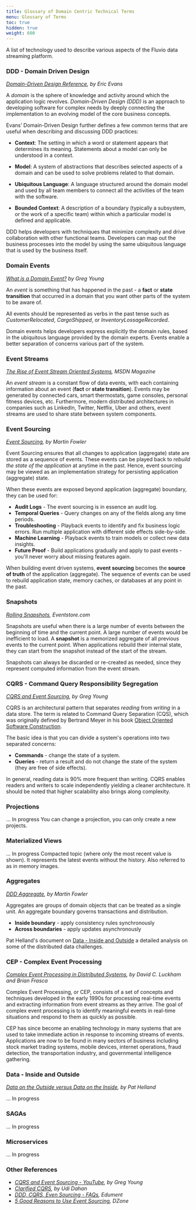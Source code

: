 ```yaml
---
title: Glossary of Domain Centric Technical Terms
menu: Glossary of Terms
toc: true
hidden: true
weight: 600
---
```


A list of technology used to describe various aspects of the Fluvio data streaming platform.

### DDD - Domain Driven Design

_<a href="https://domainlanguage.com/wp-content/uploads/2016/05/DDD_Reference_2015-03.pdf" target="_blank">Domain-Driven Design Reference</a>, by Eric Evans_

A _domain_ is the sphere of knowledge and activity around which the application logic revolves. _Domain-Driven Design (DDD)_ is an approach to developing software for complex needs by deeply connecting the implementation to an evolving model of the core business concepts.

Evans’ Domain-Driven Design further defines a few common terms that are useful when describing and discussing DDD practices:

* **Context**: The setting in which a word or statement appears that determines its meaning. Statements about a model can only be understood in a context.

* **Model**: A system of abstractions that describes selected aspects of a domain and can be used to solve problems related to that domain.

* **Ubiquitous Language**: A language structured around the domain model and used by all team members to connect all the activities of the team with the software.

* **Bounded Context**: A description of a boundary (typically a subsystem, or the work of a specific team) within which a particular model is defined and applicable.

DDD helps developers with techniques that minimize complexity and drive collaboration with other functional teams. Developers can map out the business processes into the model by using the same ubiquitous language that is used by the business itself.


### Domain Events

_<a href="http://codebetter.com/gregyoung/2010/04/11/what-is-a-domain-event/" target="_blank">What is a Domain Event?</a> by Greg Young_

An _event_ is something that has happened in the past - a **fact** or **state transition** that occurred in a domain that you want other parts of the system to be aware of.

All events should be represented as verbs in the past tense such as _CustomerRelocated_, _CargoShipped_, or _InventoryLossageRecorded_.

Domain events helps developers express explicitly the domain rules, based in the ubiquitous language provided by the domain experts. Events enable a better separation of concerns various part of the system.


### Event Streams
_<a href="https://docs.microsoft.com/en-us/archive/msdn-magazine/2015/february/microsoft-azure-the-rise-of-event-stream-oriented-systems" target="_blank">The Rise of Event Stream Oriented Systems</a>, MSDN Magazine_

An _event stream_ is a constant flow of data events, with each containing information about an event (**fact** or **state transition**).
Events may be generated by connected cars, smart thermostats, game consoles, personal fitness devices, etc. Furthermore, modern distributed architectures in companies such as LinkedIn, Twitter, Netflix, Uber and others, event streams are used to share state between system components.

### Event Sourcing

_<a href="https://martinfowler.com/eaaDev/EventSourcing.html" target="_blank">Event Sourcing</a>, by Martin Fowler_

Event Sourcing ensures that all changes to application (aggregate) state are stored as a sequence of events. These events can be played back to _rebuild the state of the application_ at anytime in the past. Hence, event sourcing may be viewed as an implementation strategy for persisting application (aggregate) state.

When these events are exposed beyond application (aggregate) boundary, they can be used for:
* **Audit Logs** - The event sourcing is in essence an audit log.
* **Temporal Queries** -  Query changes on any of the fields along any time periods.
* **Troubleshooting** - Playback events to identify and fix business logic errors. Run multiple application with different side effects side-by-side.
* **Machine Learning** - Playback events to train models or collect new data insights.
* **Future Proof** - Build applications gradually and apply to past events - you'll never worry about missing features again.

When building event driven systems, **event sourcing** becomes the **source of truth** of the application (aggregate). The sequence of events can be used to rebuild application state, memory caches, or databases at any point in the past.


### Snapshots

_<a href="https://eventstore.com/docs/event-sourcing-basics/rolling-snapshots/index.html" target="_blank">Rolling Snapshots</a>, Eventstore.com_

Snapshots are useful when there is a large number of events between the beginning of time and the current point. A large number of events would be inefficient to load. A **snapshot** is a memorized aggregate of all previous events to the current point. When applications rebuild their internal state, they can start from the snapshot instead of the start of the stream. 

Snapshots can always be discarded or re-created as needed, since they represent computed information from the event stream.


### CQRS - Command Query Responsibility Segregation

_<a href="http://codebetter.com/gregyoung/2010/02/13/cqrs-and-event-sourcing/" target="_blank">CQRS and Event Sourcing</a>, by Greg Young_

CQRS is an architectural pattern that separates _reading_ from _writing_ in a data store. The term is related to Command Query Separation (CQS), which was originally defined by Bertrand Meyer in his book <a href="https://www.amazon.com/gp/product/0136291554?ie=UTF8&tag=martinfowlerc-20&linkCode=as2&camp=1789&creative=9325&creativeASIN=0136291554" target="_blank">Object Oriented Software Construction</a>. 

The basic idea is that you can divide a system's operations into two separated concerns:
* **Commands** - change the state of a system.
* **Queries** - return a result and do not change the state of the system (they are free of side effects).

In general, reading data is 90% more frequent than writing. CQRS enables readers and writers to scale independently yielding a cleaner architecture. It should be noted that higher scalability also brings along complexity.


### Projections

... In progress
You can change a projection, you can only create a new projects.

### Materialized Views

... In progress
Compacted topic (where only the most recent value is shown). It represents the latest events without the history. Also referred to as in memory images.

### Aggregates

_<a href="https://martinfowler.com/bliki/DDD_Aggregate.html" target="_blank">DDD Aggregate</a>, by Martin Fowler_

Aggregates are groups of domain objects that can be treated as a single unit. An aggregate boundary governs transactions and distribution. 

* **Inside boundary** - apply consistency rules synchronously
* **Across boundaries** - apply updates asynchronously

Pat Helland's document on [Data - Inside and Outside](#data---inside-and-outside) a detailed analysis on some of the distributed data challenges.


### CEP - Complex Event Processing

_<a href="https://complexevents.com/stanford/cep/" target="_blank">Complex Event Processing in Distributed Systems</a>, by David C. Luckham and Brian Frasca_

Complex Event Processing, or CEP, consists of a set of concepts and techniques developed in the early 1990s for processing real-time events and extracting information from event streams as they arrive. The goal of complex event processing is to identify meaningful events in real-time situations and respond to them as quickly as possible.

CEP has since become an enabling technology in many systems that are used to take immediate action in response to incoming streams of events. Applications are now to be found in many sectors of business including stock market trading systems, mobile devices, internet operations, fraud detection, the transportation industry, and governmental intelligence gathering.


### Data - Inside and Outside

_<a href="http://cidrdb.org/cidr2005/papers/P12.pdf" target="_blank">Data on the Outside versus Data on the Inside</a>, by Pat Helland_

... In progress

### SAGAs

... In progress

### Microservices

... In progress


### Other References

* _<a href="https://www.youtube.com/watch?v=JHGkaShoyNs" target="_blank">CQRS and Event Sourcing - YouTube</a>, by Greg Young_
* _<a href="https://udidahan.com/2009/12/09/clarified-cqrs/" target="_blank">Clarified CQRS</a>, by Udi Dahan_
* _<a href="https://cqrs.nu/Faq" target="_blank">DDD, CQRS, Even Sourcing - FAQs</a>, Edument_
* _<a href="https://dzone.com/articles/5-great-points-why-you-use-event-sourcing-1" target="_blank">5 Good Reasons to Use Event Sourcing</a>, DZone_